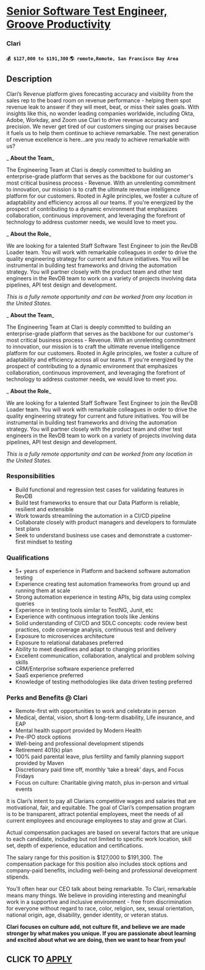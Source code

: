 # [Senior Software Test Engineer, Groove Productivity](https://www.remotewlb.com/apply/senior-software-test-engineer-groove-productivity)  
### Clari  
#### `💰 $127,000 to $191,300` `🌎 remote,Remote, San Francisco Bay Area`  

## Description

Clari’s Revenue platform gives forecasting accuracy and visibility from the sales rep to the board room on revenue performance - helping them spot revenue leak to answer if they will meet, beat, or miss their sales goals. With insights like this, no wonder leading companies worldwide, including Okta, Adobe, Workday, and Zoom use Clari to drive revenue accuracy and precision. We never get tired of our customers singing our praises because it fuels us to help them continue to achieve remarkable. The next generation of revenue excellence is here…are you ready to achieve remarkable with us?

  

 _ **About the Team**_

The Engineering Team at Clari is deeply committed to building an enterprise-grade platform that serves as the backbone for our customer's most critical business process - Revenue. With an unrelenting commitment to innovation, our mission is to craft the ultimate revenue intelligence platform for our customers. Rooted in Agile principles, we foster a culture of adaptability and efficiency across all our teams. If you're energized by the prospect of contributing to a dynamic environment that emphasizes collaboration, continuous improvement, and leveraging the forefront of technology to address customer needs, we would love to meet you.

  

 _ **About the Role**_

We are looking for a talented Staff Software Test Engineer to join the RevDB Loader team. You will work with remarkable colleagues in order to drive the quality engineering strategy for current and future initiatives. You will be instrumental in building test frameworks and driving the automation strategy. You will partner closely with the product team and other test engineers in the RevDB team to work on a variety of projects involving data pipelines, API test design and development.

  

 _This is a fully remote opportunity and can be worked from any location in the United States._

  

 _ **About the Team**_

The Engineering Team at Clari is deeply committed to building an enterprise-grade platform that serves as the backbone for our customer's most critical business process - Revenue. With an unrelenting commitment to innovation, our mission is to craft the ultimate revenue intelligence platform for our customers. Rooted in Agile principles, we foster a culture of adaptability and efficiency across all our teams. If you're energized by the prospect of contributing to a dynamic environment that emphasizes collaboration, continuous improvement, and leveraging the forefront of technology to address customer needs, we would love to meet you.

  

 _ **About the Role**_

We are looking for a talented Staff Software Test Engineer to join the RevDB Loader team. You will work with remarkable colleagues in order to drive the quality engineering strategy for current and future initiatives. You will be instrumental in building test frameworks and driving the automation strategy. You will partner closely with the product team and other test engineers in the RevDB team to work on a variety of projects involving data pipelines, API test design and development.

  

 _This is a fully remote opportunity and can be worked from any location in the United States._

  

### Responsibilities

* Build functional and regression test cases for validating features in RevDB
* Build test frameworks to ensure that our Data Platform is reliable, resilient and extensible
* Work towards streamlining the automation in a CI/CD pipeline
* Collaborate closely with product managers and developers to formulate test plans
* Seek to understand business use cases and demonstrate a customer-first mindset to testing

  

### Qualifications

* 5+ years of experience in Platform and backend software automation testing
* Experience creating test automation frameworks from ground up and running them at scale
* Strong automation experience in testing APIs, big data using complex queries
* Experience in testing tools similar to TestNG, Junit, etc
* Experience with continuous integration tools like Jenkins
* Solid understanding of CI/CD and SDLC concepts: code review best practices, code coverage analysis, continuous test and delivery
* Exposure to microservices architecture
* Exposure to relational databases preferred
* Ability to meet deadlines and adapt to changing priorities
* Excellent communication, collaboration, analytical and problem solving skills
* CRM/Enterprise software experience preferred
* SaaS experience preferred
* Knowledge of testing methodologies like data driven testing preferred

  

### Perks and Benefits @ Clari

* Remote-first with opportunities to work and celebrate in person
* Medical, dental, vision, short & long-term disability, Life insurance, and EAP
* Mental health support provided by Modern Health
* Pre-IPO stock options
* Well-being and professional development stipends
* Retirement 401(k) plan
* 100% paid parental leave, plus fertility and family planning support provided by Maven
* Discretionary paid time off, monthly ‘take a break’ days, and Focus Fridays
* Focus on culture: Charitable giving match, plus in-person and virtual events 

  

It is Clari’s intent to pay all Clarians competitive wages and salaries that are motivational, fair, and equitable. The goal of Clari’s compensation program is to be transparent, attract potential employees, meet the needs of all current employees and encourage employees to stay and grow at Clari.

  

Actual compensation packages are based on several factors that are unique to each candidate, including but not limited to specific work location, skill set, depth of experience, education and certifications.

  

The salary range for this position is $127,000 to $191,300. The compensation package for this position also includes stock options and company-paid benefits, including well-being and professional development stipends.

  

You’ll often hear our CEO talk about being remarkable. To Clari, remarkable means many things. We believe in providing interesting and meaningful work in a supportive and inclusive environment - free from discrimination for everyone without regard to race, color, religion, sex, sexual orientation, national origin, age, disability, gender identity, or veteran status.

  

**Clari focuses on culture add, not culture fit, and believe we are made stronger by what makes you unique. If you are passionate about learning and excited about what we are doing, then we want to hear from you!**

  
## CLICK TO [APPLY](https://www.remotewlb.com/apply/senior-software-test-engineer-groove-productivity)

